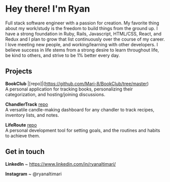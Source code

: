 # Hey there! I'm Ryan

Full stack software engineer with a passion for creation. My favorite thing about my work/study is the freedom to build things from the ground up. 
I have a strong foundation in Ruby, Rails, Javascript, HTML/CSS, React, and Redux and I plan to grow that list continuously over the course of my career. 
I love meeting new people, and working/learning with other developers. I believe success in life stems from a strong desire to learn throughout life, be kind to others, and strive to be 1% better every day.

## Projects

**BookClub** |[repo]|(https://github.com/Mari-8/BookClub/tree/master)  
A personal application for tracking books, personalizing their categorization, and hosting/joining discussions.

**ChandlerTrack** [repo](https://github.com/Mari-8/ChandlerTrack/tree/master)  
A versatile candle-making dashboard for any chandler to track recipes, inventory lists, and notes.

**LifeRoute** [repo](https://github.com/Mari-8/BookClub/tree/master)  
A personal development tool for setting goals, and the routines and habits to achieve them.

## Get in touch

**LinkedIn** ~ https://www.linkedin.com/in/ryanaltimari/

**Instagram** ~ @ryanaltimari

